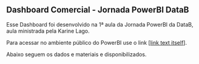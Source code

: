 ## **Dashboard Comercial - Jornada PowerBI DataB**

Esse Dashboard foi desenvolvido na 1ª aula da Jornada PowerBI da DataB, aula ministrada pela Karine Lago.

Para acessar no ambiente público do PowerBI use o link [[link text itself](https://app.powerbi.com/groups/me/reports/a12781b0-fb5b-4b2d-80b2-f7fc37178c1e/ReportSection)].


Abaixo seguem os dados e materiais e disponibilizados.
